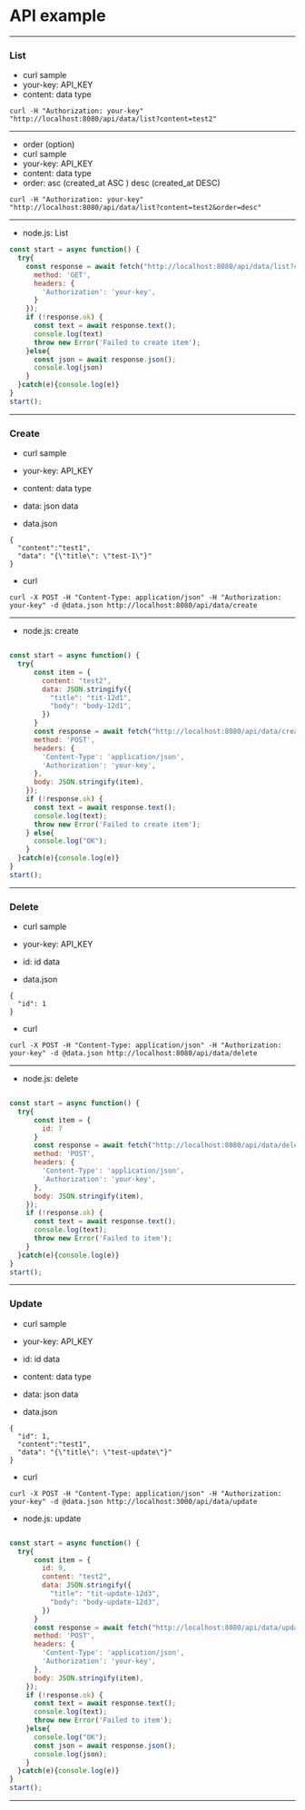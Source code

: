 # API example

***
### List

* curl sample
* your-key: API_KEY 
* content: data type

```
curl -H "Authorization: your-key" "http://localhost:8080/api/data/list?content=test2"
```

***
* order (option)
* curl sample
* your-key: API_KEY 
* content: data type
* order: asc (created_at ASC ) desc (created_at DESC)

```
curl -H "Authorization: your-key" "http://localhost:8080/api/data/list?content=test2&order=desc"
```

***
* node.js: List

```js
const start = async function() {
  try{
    const response = await fetch("http://localhost:8080/api/data/list?content=test2&order=desc", {
      method: 'GET',
      headers: {
        'Authorization': 'your-key',
      }
    });
    if (!response.ok) {
      const text = await response.text();
      console.log(text)
      throw new Error('Failed to create item');
    }else{
      const json = await response.json();
      console.log(json)
    }
  }catch(e){console.log(e)}
}
start();

```

***
### Create

* curl sample
* your-key: API_KEY 
* content: data type
* data: json data

* data.json
```
{
  "content":"test1", 
  "data": "{\"title\": \"test-1\"}"
}
```
* curl

```
curl -X POST -H "Content-Type: application/json" -H "Authorization: your-key" -d @data.json http://localhost:8080/api/data/create 
```

***
* node.js: create

```js

const start = async function() {
  try{
      const item = {
        content: "test2",
        data: JSON.stringify({
          "title": "tit-12d1",
          "body": "body-12d1",
        })
      }
      const response = await fetch("http://localhost:8080/api/data/create", {
      method: 'POST',
      headers: {
        'Content-Type': 'application/json',
        'Authorization': 'your-key',
      },
      body: JSON.stringify(item),
    });
    if (!response.ok) {
      const text = await response.text();
      console.log(text);
      throw new Error('Failed to create item');
    } else{
      console.log("OK");
    }
  }catch(e){console.log(e)}
}
start();

```
***
### Delete

* curl sample
* your-key: API_KEY 
* id: id data

* data.json
```
{
  "id": 1 
}
```
* curl

```
curl -X POST -H "Content-Type: application/json" -H "Authorization: your-key" -d @data.json http://localhost:8080/api/data/delete

```

***
* node.js: delete

```js

const start = async function() {
  try{
      const item = {
        id: 7
      }
      const response = await fetch("http://localhost:8080/api/data/delete", {
      method: 'POST',
      headers: {
        'Content-Type': 'application/json',
        'Authorization': 'your-key',
      },
      body: JSON.stringify(item),
    });
    if (!response.ok) {
      const text = await response.text();
      console.log(text);
      throw new Error('Failed to item');
    }
  }catch(e){console.log(e)}
}
start();

```

***
### Update

* curl sample
* your-key: API_KEY 
* id: id data
* content: data type
* data: json data

* data.json
```
{
  "id": 1,
  "content":"test1", 
  "data": "{\"title\": \"test-update\"}"
}
```
* curl
```
curl -X POST -H "Content-Type: application/json" -H "Authorization: your-key" -d @data.json http://localhost:3000/api/data/update 

```

* node.js: update

```js

const start = async function() {
  try{
      const item = {
        id: 9,
        content: "test2",
        data: JSON.stringify({
          "title": "tit-update-12d3",
          "body": "body-update-12d3",
        })
      }
      const response = await fetch("http://localhost:8080/api/data/update", {
      method: 'POST',
      headers: {
        'Content-Type': 'application/json',
        'Authorization': 'your-key',
      },
      body: JSON.stringify(item),
    });
    if (!response.ok) {
      const text = await response.text();
      console.log(text);
      throw new Error('Failed to item');
    }else{
      console.log("OK");
      const json = await response.json();
      console.log(json);
    }
  }catch(e){console.log(e)}
}
start();


```
***